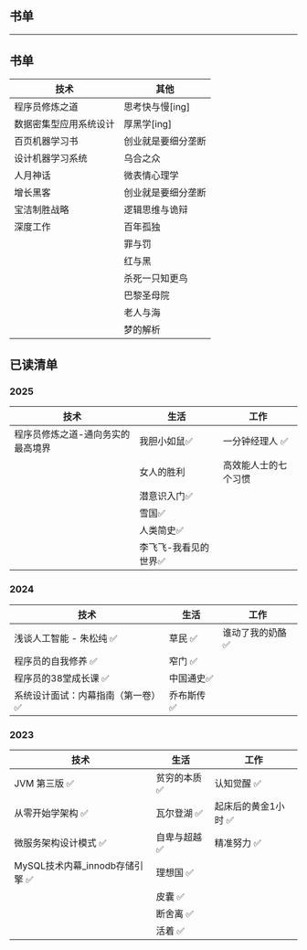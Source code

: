 ## 书单

---

## 书单

| 技术          | 其他         |
|-------------|------------|
| 程序员修炼之道     | 思考快与慢[ing] | 
| 数据密集型应用系统设计 | 厚黑学[ing]   |           
| 百页机器学习书     | 创业就是要细分垄断  |           
| 设计机器学习系统    | 乌合之众       |           
| 人月神话        | 微表情心理学     |           
| 增长黑客        | 创业就是要细分垄断  |           
| 宝洁制胜战略      | 逻辑思维与诡辩    |           
| 深度工作        | 百年孤独       |           
|             | 罪与罚        |           
|             | 红与黑        |            
|             | 杀死一只知更鸟    |             
|             | 巴黎圣母院      |              
|             | 老人与海       |              
|             | 梦的解析       |

## 已读清单

### 2025

| 技术                | 生活          | 工作         |
|-------------------|-------------|------------|
| 程序员修炼之道-通向务实的最高境界 | 我胆小如鼠✅      | 一分钟经理人 ✅   |
|                   | 女人的胜利       | 高效能人士的七个习惯 |
|                   | 潜意识入门✅      |            |
|                   | 雪国✅         |
|                   | 人类简史✅       |            |
|                   | 李飞飞-我看见的世界✅ |            |

### 2024

| 技术                | 生活     | 工作        |
|-------------------|--------|-----------|
| 浅谈人工智能 - 朱松纯 ✅    | 草民 ✅   | 谁动了我的奶酪 ✅ |
| 程序员的自我修养 ✅        | 窄门 ✅   |           |
| 程序员的38堂成长课 ✅      | 中国通史✅  |           |
| 系统设计面试：内幕指南（第一卷）✅ | 乔布斯传 ✅ |           |

### 2023

| 技术                     | 生活      | 工作          |
|------------------------|---------|-------------|
| JVM 第三版 ✅              | 贫穷的本质 ✅ | 认知觉醒 ✅      |
| 从零开始学架构 ✅              | 瓦尔登湖 ✅  | 起床后的黄金1小时 ✅ |
| 微服务架构设计模式 ✅            | 自卑与超越 ✅ | 精准努力 ✅      |
| MySQL技术内幕_innodb存储引擎 ✅ | 理想国 ✅   |             |
|                        | 皮囊 ✅    |             |
|                        | 断舍离 ✅   |             |
|                        | 活着 ✅    |             |

